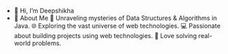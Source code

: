 - 👋 Hi, I’m Deepshikha
- 🌟 About Me
🧠 Unraveling mysteries of Data Structures & Algorithms in Java.
🌐 Exploring the vast universe of web technologies.
💻 Passionate about building projects using web technologies.
🧩 Love solving real-world problems.



